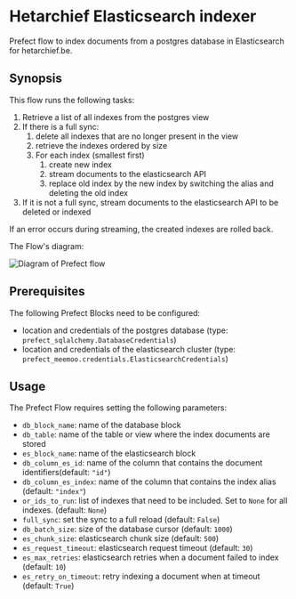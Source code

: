 # Hetarchief Elasticsearch indexer

Prefect flow to index documents from a postgres database in Elasticsearch for hetarchief.be. 

## Synopsis

This flow runs the following tasks:
1. Retrieve a list of all indexes from the postgres view
2. If there is a full sync:
   1. delete all indexes that are no longer present in the view
   2. retrieve the indexes ordered by size
   3. For each index (smallest first)
      1. create new index 
      2. stream documents to the elasticsearch API
      3. replace old index by the new index by switching the alias and deleting the old index
3. If it is not a full sync, stream documents to the elasticsearch API to be deleted or indexed

If an error occurs during streaming, the created indexes are rolled back.

The Flow's diagram:

![Diagram of Prefect flow](diagram.png)

## Prerequisites

The following Prefect Blocks need to be configured:
- location and credentials of the postgres database (type: `prefect_sqlalchemy.DatabaseCredentials`)
- location and credentials of the elasticsearch cluster (type: `prefect_meemoo.credentials.ElasticsearchCredentials`)


## Usage

The Prefect Flow requires setting the following parameters:
- `db_block_name`: name of the database block
- `db_table`: name of the table or view where the index documents are stored
- `es_block_name`: name of the elasticsearch block
- `db_column_es_id`: name of the column that contains the document identifiers(default: `"id"`)
- `db_column_es_index`: name of the column that contains the index alias (default: `"index"`)
- `or_ids_to_run`: list of indexes that need to be included. Set to `None` for all indexes. (default: `None`)
- `full_sync`: set the sync to a full reload (default: `False`)
- `db_batch_size`: size of the database cursor (default: `1000`)
- `es_chunk_size`: elasticsearch chunk size (default: `500`)
- `es_request_timeout`: elasticsearch request timeout (default: `30`)
- `es_max_retries`: elasticsearch retries when a document failed to index (default: `10`)
- `es_retry_on_timeout`: retry indexing a document when at timeout (default: `True`)